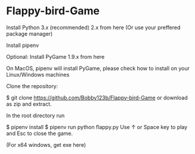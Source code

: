 # Flappy-bird-Game
Install Python 3.x (recommended) 2.x from here (Or use your preffered package manager)

Install pipenv

Optional: Install PyGame 1.9.x from here

On MacOS, pipenv will install PyGame, please check how to install on your Linux/Windows machines

Clone the repository:

$ git clone https://github.com/Bobby123b/Flappy-bird-Game
or download as zip and extract.

In the root directory run

$ pipenv install
$ pipenv run python flappy.py
Use ↑ or Space key to play and Esc to close the game.

(For x64 windows, get exe here)
